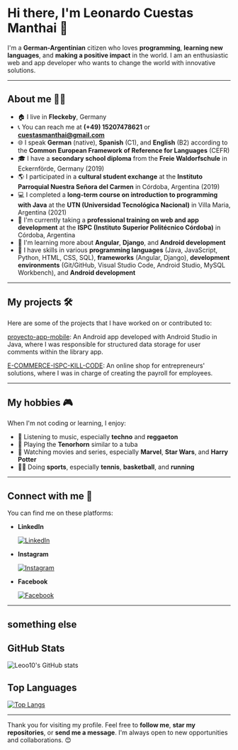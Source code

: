 # Hi there, I'm Leonardo Cuestas Manthai 👋

I'm a **German-Argentinian** citizen who loves **programming**, **learning new languages**, and **making a positive impact** in the world. I am an enthusiastic web and app developer who wants to change the world with innovative solutions.

---

## About me 🙋‍♂️

- 🏠 I live in **Fleckeby**, Germany
- 📞 You can reach me at **(+49) 15207478621** or **cuestasmanthai@gmail.com**
- 🌐 I speak **German** (native), **Spanish** (C1), and **English** (B2) according to the **Common European Framework of Reference for Languages** (CEFR)
- 🎓 I have a **secondary school diploma** from the **Freie Waldorfschule** in Eckernförde, Germany (2019)
- 🌎 I participated in a **cultural student exchange** at the **Instituto Parroquial Nuestra Señora del Carmen** in Córdoba, Argentina (2019)
- 💻 I completed a **long-term course on introduction to programming with Java** at the **UTN (Universidad Tecnológica Nacional)** in Villa Maria, Argentina (2021)
- 🚀 I'm currently taking a **professional training on web and app development** at the **ISPC (Instituto Superior Politécnico Córdoba)** in Córdoba, Argentina
- 🌱 I'm learning more about **Angular**, **Django**, and **Android development**
- 🌟 I have skills in various **programming languages** (Java, JavaScript, Python, HTML, CSS, SQL), **frameworks** (Angular, Django), **development environments** (Git/GitHub, Visual Studio Code, Android Studio, MySQL Workbench), and **Android development**

---

## My projects 🛠️

Here are some of the projects that I have worked on or contributed to:

[proyecto-app-mobile](https://github.com/Proyectos-ISPC/proyecto-app-mobile): An Android app developed with Android Studio in Java, where I was responsible for structured data storage for user comments within the library app.

[E-COMMERCE-ISPC-KILL-CODE](https://github.com/IgnacioCarnero/E-COMMERCE-ISPC-KILL-CODE): An online shop for entrepreneurs' solutions, where I was in charge of creating the payroll for employees.

---

## My hobbies 🎮

When I'm not coding or learning, I enjoy:

- 🎵 Listening to music, especially **techno** and **reggaeton**
- 🎸 Playing the **Tenorhorn** similar to a tuba
- 🎥 Watching movies and series, especially **Marvel**, **Star Wars**, and **Harry Potter**
- 🏃‍♂️ Doing **sports**, especially **tennis**, **basketball**, and **running**

---

## Connect with me 🤝

You can find me on these platforms:

- **LinkedIn**

  [![LinkedIn](https://img.shields.io/badge/LinkedIn-YourLinkedInProfile-blue?style=flat-square&logo=linkedin)](https://www.linkedin.com/in/leonardo-cuestas-manthai-5b8131272/)
  
- **Instagram**

  [![Instagram](https://img.shields.io/badge/Instagram-YourInstagramHandle-purple?style=flat-square&logo=instagram)](https://www.instagram.com/leonardocuestasmanthai/)
  
- **Facebook**

  [![Facebook](https://img.shields.io/badge/Facebook-YourFacebookProfile-blue?style=flat-square&logo=facebook)](https://www.facebook.com/leonardo.cuestasmanthai.773/)

---

## something else

  
## GitHub Stats

![Leoo10's GitHub stats](https://github-readme-stats.vercel.app/api?username=Leoo10&show_icons=true&theme=radical)

## Top Languages

[![Top Langs](https://github-readme-stats.vercel.app/api/top-langs/?username=Leoo10&layout=compact)](https://github.com/anuraghazra/github-readme-stats)


---

Thank you for visiting my profile. Feel free to **follow me**, **star my repositories**, or **send me a message**. I'm always open to new opportunities and collaborations. 😊

